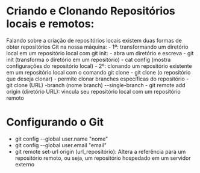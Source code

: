 
# Criando e Clonando Repositórios locais e remotos:
Falando sobre a criação de repositórios locais existem duas formas de obter repositórios Git na nossa máquina:
	- 1º: transformando um diretório local em um repositório local com git init:
		- abra um diretório e escreva
		- git init (transforma o diretório em um repositório)
		- cat config (mostra configurações do repositório local)
	- 2º: clonando um repositório existente em um repositório local com o comando git clone
		- git clone (o repositório que deseja clonar)
			- permite clonar branches específicas do repositório
			- git clone (URL) -branch (nome branch) --single-branch
		- git remote add origin (diretório URL): vincula seu repositório local com um repositório remoto



# Configurando o Git

- git config --global user.name "nome"
- git config --global user.email "email"
- git remote set-url origin (url_repositório): Altera a referência para um repositório remoto, ou seja, um repositório hospedado em um servidor externo